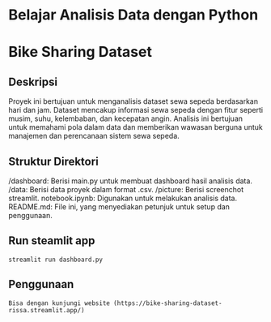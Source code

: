 # Belajar Analisis Data dengan Python
# Bike Sharing Dataset

## Deskripsi
Proyek ini bertujuan untuk menganalisis dataset sewa sepeda berdasarkan hari dan jam. Dataset mencakup informasi sewa sepeda dengan fitur seperti musim, suhu, kelembaban, dan kecepatan angin. Analisis ini bertujuan untuk memahami pola dalam data dan memberikan wawasan berguna untuk manajemen dan perencanaan sistem sewa sepeda.

## Struktur Direktori
/dashboard: Berisi main.py untuk membuat dashboard hasil analisis data.
/data: Berisi data proyek dalam format .csv.
/picture: Berisi screenchot streamlit.
notebook.ipynb: Digunakan untuk melakukan analisis data.
README.md: File ini, yang menyediakan petunjuk untuk setup dan penggunaan.

## Run steamlit app
```
streamlit run dashboard.py
```
## Penggunaan
```
Bisa dengan kunjungi website (https://bike-sharing-dataset-rissa.streamlit.app/)
```
